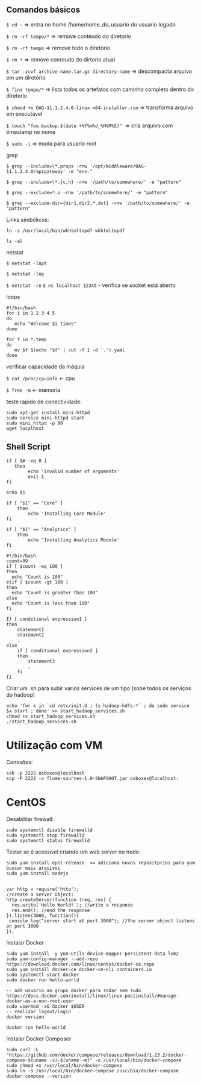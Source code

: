 ## Comandos básicos
`$ cd ~`   => entra no home /home/nome_do_usuario do usuario logado

`$ rm -rf tempo/*`  => remove conteudo do diretorio

`$ rm -rf tempo`  => remove todo o diretorio

`$ rm *` => remove conreudo do dirtorio atual

`$ tar -zcvf archive-name.tar.gz directory-name` => descompacta arquivo em um diretório

`$ find tempo/*` => lista todos os artefatos com caminho completo dentro do diretorio

`$ chmod +x OAG-11.1.2.4.0-linux-x64-installer.run` => transforma arquivo em executável

`$ touch "foo.backup.$(date +%Y%m%d_%H%M%S)" `=> cria arquivo com timestamp no nome

`$ sudo -i` => muda para usuario root

grep

`$ grep --include=\*.props -rnw '/opt/middleware/OAG-11.1.2.4.0/apigateway' -e "env."`

`$ grep --include=\*.{c,h} -rnw '/path/to/somewhere/' -e "pattern"`

`$ grep --exclude=*.o -rnw '/path/to/somewhere/' -e "pattern"`

`$ grep --exclude-dir={dir1,dir2,*.dst} -rnw '/path/to/somewhere/' -e "pattern"`

Links simbólicos:

`ln -s /usr/local/bin/wkhtmltopdf wkhtmltopdf`

`ls -al`

netstat

`$ netstat -lnpt`

`$ netstat -lnp`

`$ netstat -rn`
`$ nc localhost 12345` - verifica se socket está aberto

loops
```
#!/bin/bash
for i in 1 2 3 4 5
do
   echo "Welcome $i times"
done
```
```
for f in *.temp
do
   mv $f $(echo "$f" | cut -f 1 -d '.').yaml
done
```

verificar capacidade da máquia

`$ cat /proc/cpuinfo` <- cpu

`$ free -m`           <- memoria  

teste rapido de conectividade:

```
sudo apt-get install mini-httpd
sudo service mini-httpd start
sudo mini_httpd -p 80
wget localhost
```

## Shell Script
```
if [ $# -eq 0 ]
   then
        echo 'invalid number of arguments'
        exit 1
fi

echo $1

if [ "$1" == "Core" ]
    then
        echo 'Installing Core Module'
fi

if [ "$1" == "Analytics" ]
    then
        echo 'Installing Analytics Module'
fi

#!/bin/bash
count=99
if [ $count -eq 100 ]
then
  echo "Count is 100"
elif [ $count -gt 100 ]
then
  echo "Count is greater than 100"
else
  echo "Count is less than 100"
fi

If [ conditional expression1 ]
then
	statement1
	statement2
	.
else
	if [ conditional expression2 ]
	then
		statement3
		.
	fi
fi

```

Criar um .sh para subir varios services de um tipo (sobe todos os serviços do hadoop)
```
echo 'for x in `cd /etc/init.d ; ls hadoop-hdfs-*` ; do sudo service $x start ; done' >> start_hadoop_services.sh
chmod +x start_hadoop_services.sh
./start_hadoop_services.sh
```



# Utilização com VM

Conexões:
```
ssh -p 2222 osboxes@localhost
scp -P 2222 -v flume-sources-1.0-SNAPSHOT.jar osboxes@localhost:
```

# CentOS

Desabilitar firewall:
```
sudo systemctl disable firewalld
sudo systemctl stop firewalld
sudo systemctl status firewalld

```

Testar se é acessivel criando um web server no node:
```
sudo yum install epel-release  <= adiciona novos repositprios para yum buscar mais arquivos
sudo yum install nodejs


var http = require('http');
//create a server object:
http.createServer(function (req, res) {
  res.write('Hello World!'); //write a response
  res.end(); //end the response
}).listen(3000, function(){
 console.log("server start at port 3000"); //the server object listens on port 3000
});
```

Instalar Docker
```
sudo yum install -y yum-utils device-mapper-persistent-data lvm2
sudo yum-config-manager --add-repo https://download.docker.com/linux/centos/docker-ce.repo
sudo yum install docker-ce docker-ce-cli containerd.io
sudo systemctl start docker
sudo docker run hello-world

-- add usuario ao grupo docker para rodar sem sudo
https://docs.docker.com/install/linux/linux-postinstall/#manage-docker-as-a-non-root-user
sudo usermod -aG docker $USER
-- realizar logout/login
docker version

docker run hello-world

```

Instalar Docker Composer
```
sudo curl -L "https://github.com/docker/compose/releases/download/1.23.2/docker-compose-$(uname -s)-$(uname -m)" -o /usr/local/bin/docker-compose
sudo chmod +x /usr/local/bin/docker-compose
sudo ln -s /usr/local/bin/docker-compose /usr/bin/docker-compose
docker-compose --version

```








